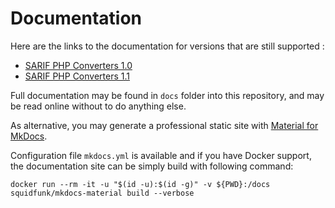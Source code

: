 <!-- markdownlint-disable MD013 MD033 -->
# Documentation

Here are the links to the documentation for versions that are still supported : 

- [SARIF PHP Converters 1.0](https://llaville.github.io/sarif-php-converters/1.0/)
- [SARIF PHP Converters 1.1](https://llaville.github.io/sarif-php-converters/1.1/)

Full documentation may be found in `docs` folder into this repository, and may be read online without to do anything else.

As alternative, you may generate a professional static site with [Material for MkDocs][mkdocs-material].

Configuration file `mkdocs.yml` is available and if you have Docker support, 
the documentation site can be simply build with following command:

```shell
docker run --rm -it -u "$(id -u):$(id -g)" -v ${PWD}:/docs squidfunk/mkdocs-material build --verbose
```

[mkdocs-material]: https://github.com/squidfunk/mkdocs-material
